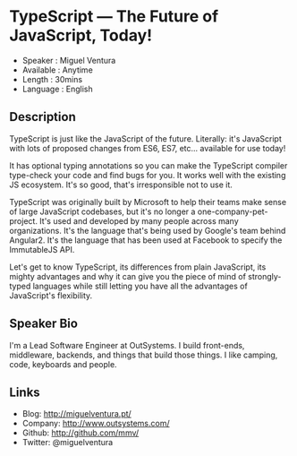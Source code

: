 TypeScript &mdash; The Future of JavaScript, Today!
===================================================

* Speaker   : Miguel Ventura
* Available : Anytime
* Length    : 30mins
* Language  : English

Description
-----------

TypeScript is just like the JavaScript of the future. Literally: it's JavaScript
with lots of proposed changes from ES6, ES7, etc... available for use today!

It has optional typing annotations so you can make the TypeScript compiler
type-check your code and find bugs for you. It works well with the existing JS
ecosystem. It's so good, that's irresponsible not to use it.

TypeScript was originally built by Microsoft to help their teams make sense of
large JavaScript codebases, but it's no longer a one-company-pet-project. It's
used and developed by many people across many organizations. It's the language
that's being used by Google's team behind Angular2. It's the language that has
been used at Facebook to specify the ImmutableJS API.

Let's get to know TypeScript, its differences from plain JavaScript, its
mighty advantages and why it can give you the piece of mind of strongly-typed
languages while still letting you have all the advantages of JavaScript's
flexibility.

Speaker Bio
-----------

I'm a Lead Software Engineer at OutSystems. I build front-ends, middleware,
backends, and things that build those things. I like camping, code,
keyboards and people.

Links
-----

* Blog: http://miguelventura.pt/
* Company: http://www.outsystems.com/
* Github: http://github.com/mmv/
* Twitter: @miguelventura
